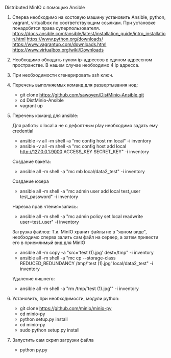Distributed MinIO с помощью Ansible

1.  Сперва необходимо на хостовую машину установить Ansible, python, vagrant, virtualbox по соответствующим ссылкам. При установке понадобятся права суперпользователя.
      https://docs.ansible.com/ansible/latest/installation_guide/intro_installation.html
      https://www.python.org/downloads/
      https://www.vagrantup.com/downloads.html
      https://www.virtualbox.org/wiki/Downloads
 
 2. Необходимо обладать пулом ip-адрессов в едином адрессном пространстве. В нашем случае необходимо 4 ip адресса.
 
 3. При необходимости сгенерировать ssh ключ.
 
 4. Перечень выполняемых команд для развертывания нод:
    
    - git clone https://github.com/sawoyen/DistMinio-Ansible.git
    - cd DistMinio-Ansible
    - vagrant up
    
5.  Перечень команд для ansible: 
    
    Для работы с local а не с дефолтным play необходимо задать ему credential
    - ansible -v all -m shell -a "mc config host rm local" -i inventory
    - ansible -v all -m shell -a "mc config host add local http://127.0.0.1:9000 ACCESS_KEY SECRET_KEY" -i inventory

    Создание бакета:
    - ansible all -m shell -a "mc mb local/data2_test" -i inventory

    Создание юзера 
    - ansible all -m shell -a "mc admin user add local test_user test_password" -i inventory

    Нарезка прав чтения=запись: 
    - ansible all -m shell -a "mc admin policy set local readwrite user=test_user" -i inventory

    Загрузка файлов:
    Т.к. MinIO хранит файлы не в "явном виде", необходимо сперва залить сам файл на сервер, а затем привести его в приемлимый вид для MinIO
    - ansible all -m copy -a "src='test (1).jpg' dest=/tmp" -i inventory
    - ansible all -m shell -a "mc cp --storage-class REDUCED_REDUNDANCY /tmp/'test (1).jpg' local/data2_test" -i inventory

    Удаление лишнего:
    - ansible all -m shell -a "rm /tmp/'test (1).jpg'" -i inventory
  
6.  Установить, при необходимости, модули python:
    - git clone https://github.com/minio/minio-py
    - cd minio-py
    - python setup.py install
    - cd minio-py
    - sudo python setup.py install
    
 7. Запустить сам скрип загрузки файла 
    -  python py.py
